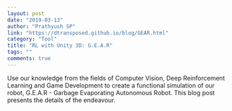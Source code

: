 ```yaml
---
layout: post
date: "2019-03-13"
author: "Prathyush SP"
link: "https://dtransposed.github.io/blog/GEAR.html"
category: "Tool"
title: "RL with Unity 3D: G.E.A.R"
tags: ""
comments: true
---
```

Use our knowledge from the fields of Computer Vision, Deep Reinforcement Learning and Game Development to create a functional simulation of our robot, G.E.A.R - Garbage Evaporating Autonomous Robot. This blog post presents the details of the endeavour. 
